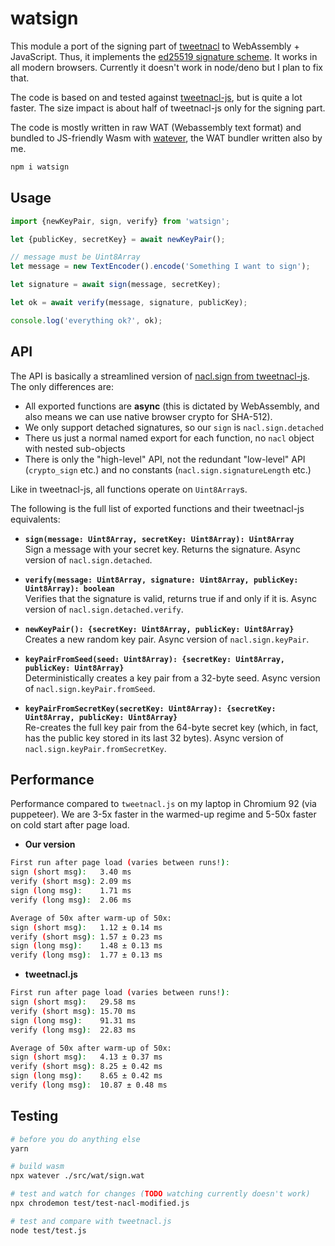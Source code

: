 # watsign

This module a port of the signing part of [tweetnacl](http://tweetnacl.cr.yp.to/) to WebAssembly + JavaScript. Thus, it implements the [ed25519 signature scheme](https://en.wikipedia.org/wiki/EdDSA#Ed25519).
It works in all modern browsers. Currently it doesn't work in node/deno but I plan to fix that.

The code is based on and tested against [tweetnacl-js](https://github.com/dchest/tweetnacl-js), but is quite a lot faster. The size impact is about half of tweetnacl-js only for the signing part.

The code is mostly written in raw WAT (Webassembly text format) and bundled to JS-friendly Wasm with [watever](https://github.com/mitschabaude/watever), the WAT bundler written also by me.

```sh
npm i watsign
```

## Usage

```js
import {newKeyPair, sign, verify} from 'watsign';

let {publicKey, secretKey} = await newKeyPair();

// message must be Uint8Array
let message = new TextEncoder().encode('Something I want to sign');

let signature = await sign(message, secretKey);

let ok = await verify(message, signature, publicKey);

console.log('everything ok?', ok);
```

## API

The API is basically a streamlined version of [nacl.sign from tweetnacl-js](https://github.com/dchest/tweetnacl-js#signatures). The only differences are:

- All exported functions are **async** (this is dictated by WebAssembly, and also means we can use native browser crypto for SHA-512).
- We only support detached signatures, so our `sign` is `nacl.sign.detached`
- There us just a normal named export for each function, no `nacl` object with nested sub-objects
- There is only the "high-level" API, not the redundant "low-level" API (`crypto_sign` etc.) and no constants (`nacl.sign.signatureLength` etc.)

Like in tweetnacl-js, all functions operate on `Uint8Array`s.

The following is the full list of exported functions and their tweetnacl-js equivalents:

- **`sign(message: Uint8Array, secretKey: Uint8Array): Uint8Array`**  
  Sign a message with your secret key. Returns the signature. Async version of `nacl.sign.detached`.

- **`verify(message: Uint8Array, signature: Uint8Array, publicKey: Uint8Array): boolean`**  
  Verifies that the signature is valid, returns true if and only if it is. Async version of `nacl.sign.detached.verify`.

- **`newKeyPair(): {secretKey: Uint8Array, publicKey: Uint8Array}`**  
  Creates a new random key pair. Async version of `nacl.sign.keyPair`.

- **`keyPairFromSeed(seed: Uint8Array): {secretKey: Uint8Array, publicKey: Uint8Array}`**  
  Deterministically creates a key pair from a 32-byte seed. Async version of `nacl.sign.keyPair.fromSeed`.

- **`keyPairFromSecretKey(secretKey: Uint8Array): {secretKey: Uint8Array, publicKey: Uint8Array}`**  
  Re-creates the full key pair from the 64-byte secret key (which, in fact, has the public key stored in its last 32 bytes). Async version of `nacl.sign.keyPair.fromSecretKey`.

## Performance

Performance compared to `tweetnacl.js` on my laptop in Chromium 92 (via puppeteer). We are 3-5x faster in the warmed-up regime and 5-50x faster on cold start after page load.

- **Our version**

```sh
First run after page load (varies between runs!):
sign (short msg):   3.40 ms
verify (short msg): 2.09 ms
sign (long msg):    1.71 ms
verify (long msg):  2.06 ms

Average of 50x after warm-up of 50x:
sign (short msg):   1.12 ± 0.14 ms
verify (short msg): 1.57 ± 0.23 ms
sign (long msg):    1.48 ± 0.13 ms
verify (long msg):  1.77 ± 0.13 ms
```

- **tweetnacl.js**

```sh
First run after page load (varies between runs!):
sign (short msg):   29.58 ms
verify (short msg): 15.70 ms
sign (long msg):    91.31 ms
verify (long msg):  22.83 ms

Average of 50x after warm-up of 50x:
sign (short msg):   4.13 ± 0.37 ms
verify (short msg): 8.25 ± 0.42 ms
sign (long msg):    8.65 ± 0.42 ms
verify (long msg):  10.87 ± 0.48 ms
```

## Testing

```sh
# before you do anything else
yarn

# build wasm
npx watever ./src/wat/sign.wat

# test and watch for changes (TODO watching currently doesn't work)
npx chrodemon test/test-nacl-modified.js

# test and compare with tweetnacl.js
node test/test.js
```

